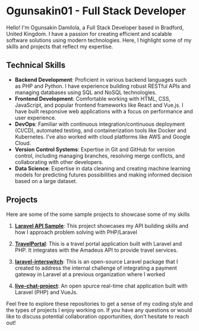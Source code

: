 # Ogunsakin01 - Full Stack Developer

Hello! I'm Ogunsakin Damilola, a Full Stack Developer based in Bradford, United Kingdom. I have a passion for creating efficient and scalable software solutions using modern technologies. Here, I highlight some of my skills and projects that reflect my expertise.

## Technical Skills

- **Backend Development**: Proficient in various backend languages such as PHP and Python. I have experience building robust RESTful APIs and managing databases using SQL and NoSQL technologies.
- **Frontend Development**: Comfortable working with HTML, CSS, JavaScript, and popular frontend frameworks like React and Vue.js. I have built responsive web applications with a focus on performance and user experience.
- **DevOps**: Familiar with continuous integration/continuous deployment (CI/CD), automated testing, and containerization tools like Docker and Kubernetes. I've also worked with cloud platforms like AWS and Google Cloud.
- **Version Control Systems**: Expertise in Git and GitHub for version control, including managing branches, resolving merge conflicts, and collaborating with other developers.
- **Data Science**: Expertise in data cleaning and creating machine learning models for predicting futures possibilities and making informed decision based on a large dataset.

## Projects

Here are some of the some sample projects to showcase some of my skills

1. **[Laravel API Sample](https://github.com/ogunsakin01/cavu-test)**: This project showcases my API building skills and how I approach problem solving with PHP/Laravel

3. **[TravelPortal](https://github.com/ogunsakin01/TravelPortal)**: This is a travel portal application built with Laravel and PHP. It integrates with the Amadeus API to provide travel services.

4. **[laravel-interswitch](https://github.com/ogunsakin01/laravel-interswitch)**: This is an open-source Laravel package that I created to address the internal challenge of integrating a payment gateway in Laravel at a previous organization where I worked

5. **[live-chat-project](https://github.com/ogunsakin01/live-chat-project)**: An open spurce real-time chat application built with Laravel (PHP) and VueJs.


Feel free to explore these repositories to get a sense of my coding style and the types of projects I enjoy working on. If you have any questions or would like to discuss potential collaboration opportunities, don't hesitate to reach out!
